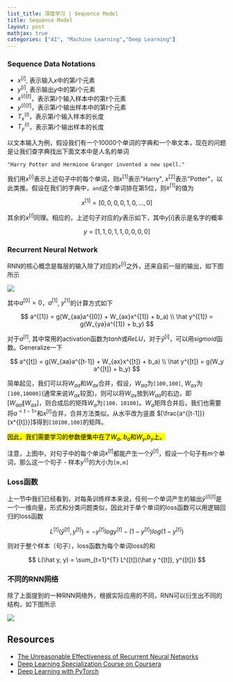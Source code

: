 ```yaml
---
list_title: 深度学习 | Sequence Model
title: Sequence Model
layout: post
mathjax: true
categories: ["AI", "Machine Learning","Deep Learning"]
---
```


### Sequence Data Notations

- $x^{[i]}$, 表示输入$x$中的第$i$个元素
- $y^{[i]}$, 表示输出$y$中的第$i$个元素
- $x^{(i)[t]}$，表示第$i$个输入样本中的第$t$个元素
- $y^{(i)[t]}$，表示第$i$个输出样本中的第$t$个元素
- $T_x^{(i)}$，表示第$i$个输入样本的长度
- $T_y^{(i)}$，表示第$i$个输出样本的长度

以文本输入为例，假设我们有一个10000个单词的字典和一个串文本，现在的问题是让我们查字典找出下面文本中是人名的单词

```
"Harry Potter and Hermione Granger invented a new spell."
```

我们用$x^{[i]}$表示上述句子中的每个单词，则$x^{[1]}$表示"Harry", $x^{[2]}$表示"Potter"，以此类推。假设在我们的字典中，`and`这个单词排在第5位，则$x^{[1]}$的值为

$$
x^{[1]} = [0,0,0,0,1,0, ... ,0]
$$

其余的$x^{[i]}$同理。相应的，上述句子对应的$y$表示如下，其中$y[i]$表示是名字的概率

$$
y = [1,1,0,1,1,0,0,0,0]
$$

### Recurrent Neural Network

RNN的核心概念是每层的输入除了对应的$x^{[i]}$之外，还来自前一层的输出，如下图所示

<img class="md-img-center" src="{{site.baseurl}}/assets/images/2018/04/dl-rnn-1-nn-1.png">

其中$a^{[0]} = 0$，$a^{[1]}$, $y^{[1]}$的计算方式如下

$$
a^{[1]} = g(W_{aa}a^{[0]} + W_{ax}x^{[1]} + b_a) \\
\hat y^{[1]} = g(W_{ya}a^{[1]} + b_y) 
$$

对于$a^{[t]}$, 其中常用的activation函数为$tanh$或$ReLU$，对于$\hat y^{[i]}$，可以用$sigmoid$函数。Generalize一下

$$
a^{[t]} = g(W_{aa}a^{[t-1]} + W_{ax}x^{[t]} + b_a) \\
\hat y^{[t]} = g(W_y a^{[t]} + b_y) 
$$

简单起见，我们可以将$W_{aa}$和$W_{ax}$合并，假设，$W_{aa}$为`[100,100]`, $W_{ax}$为`[100,10000]`(通常来说$W_{ax}$较宽)，则可以将$W_{ax}$放到$W_{aa}$的右边，即$[W_{aa}\|W_{ax}]$，则合成后的矩阵$W_{a}$为`[100，10100]`。$W_a$矩阵合并后，我们也需要将$a^{<{t-1}>}$和$x^{[t]}$合并，合并方法类似，从水平改为竖直 $[\frac{a^{[t-1]}}{x^{[t]}}]$得到`[10100,100]`的矩阵。

<mark>因此，我们需要学习的参数便集中在了$W_a$, $b_a$和$W_y$,$b_y$上。</mark>

注意，上图中，对句子中的每个单词$x^{[t]}$都能产生一个$\hat y^{[t]}$，假设一个句子有$m$个单词，那么这一个句子 - 样本$y^{(i)}$的大小为`[m,m]`

### Loss函数

上一节中我们已经看到，对每条训练样本来说，任何一个单词产生的输出$\hat y^{(i)[t]}$是一个一维向量，形式和分类问题类似，因此对于单个单词的loss函数可以用逻辑回归的loss函数

$$
L^{[t]}(\hat y ^{[t]}, y^{[t]}) = - y^{[t]}log{y^{[t]}} - (1-y^{[t]})log{(1-y^{[t]})}
$$

则对于整个样本（句子），loss函数为每个单词loss的和

$$
L(\hat y, y) = \sum_{t=1}^{T} L^{[t]}(\hat y ^{[t]}, y^{[t]})
$$

### 不同的RNN网络

除了上面提到的一种RNN网络外，根据实际应用的不同，RNN可以衍生出不同的结构，如下图所示

<img class="md-img-center" src="{{site.baseurl}}/assets/images/2018/04/dl-rnn-1-nn-2.png">



## Resources

- [The Unreasonable Effectiveness of Recurrent Neural Networks](http://karpathy.github.io/2015/05/21/rnn-effectiveness/)
- [Deep Learning Specialization Course on Coursera](https://www.coursera.org/specializations/deep-learning)
- [Deep Learning with PyTorch](https://livebook.manning.com/book/deep-learning-with-pytorch/welcome/v-10/)


